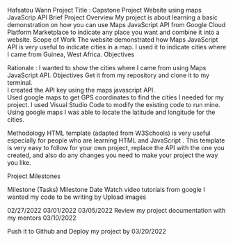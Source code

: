  Hafsatou Wann
Project Title : Capstone Project
Website using maps JavaScrip API
Brief Project Overview
My project is about learning a basic demonstration on how you can use Maps JavaScript API from Google Cloud Platform Marketplace to indicate any place you want and combine it into a website.
Scope of Work
The website demonstrated how Maps JavaScript API is very useful to indicate cities in a map. I used it to indicate  cities where I came from  Guinea, West Africa.
Objectives

Rationale :  I wanted to show the cities where I came from using Maps JavaScript  API.
Objectives
Get it from my repository and clone it to my terminal.                                               
 I created the API key using the maps javascript API.  
Used google maps to get GPS coordinates to find the cities I needed for my project.
 I used Visual Studio Code to  modify the existing code to run mine.
Using google maps I was able to locate the latitude and longitude for the cities. 




Methodology
HTML template (adapted from W3Schools) is very useful especially for people who are learning HTML and JavaScript . This template is very easy to follow for your own project, replace the API with the one you created, and also do  any changes you need to make your project the way you like. 


Project Milestones

Milestone (Tasks)
Milestone Date
Watch video tutorials from google 
 I wanted my code to be writing  by
Upload images 


02/27/2022
03/01/2022
03/05/2022
 Review my project documentation with my mentors 
03/10/2022




Push it to Github and 
Deploy my project by
03/20/2022




